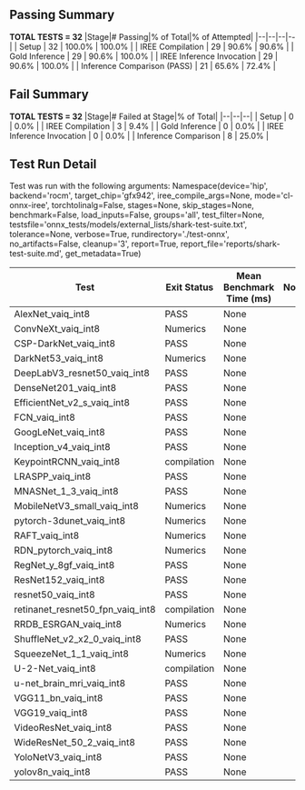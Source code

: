 ## Passing Summary

**TOTAL TESTS = 32**
|Stage|# Passing|% of Total|% of Attempted|
|--|--|--|--|
| Setup | 32 | 100.0% | 100.0% |
| IREE Compilation | 29 | 90.6% | 90.6% |
| Gold Inference | 29 | 90.6% | 100.0% |
| IREE Inference Invocation | 29 | 90.6% | 100.0% |
| Inference Comparison (PASS) | 21 | 65.6% | 72.4% |
## Fail Summary

**TOTAL TESTS = 32**
|Stage|# Failed at Stage|% of Total|
|--|--|--|
| Setup | 0 | 0.0% |
| IREE Compilation | 3 | 9.4% |
| Gold Inference | 0 | 0.0% |
| IREE Inference Invocation | 0 | 0.0% |
| Inference Comparison | 8 | 25.0% |
## Test Run Detail
Test was run with the following arguments:
Namespace(device='hip', backend='rocm', target_chip='gfx942', iree_compile_args=None, mode='cl-onnx-iree', torchtolinalg=False, stages=None, skip_stages=None, benchmark=False, load_inputs=False, groups='all', test_filter=None, testsfile='onnx_tests/models/external_lists/shark-test-suite.txt', tolerance=None, verbose=True, rundirectory='./test-onnx', no_artifacts=False, cleanup='3', report=True, report_file='reports/shark-test-suite.md', get_metadata=True)

| Test | Exit Status | Mean Benchmark Time (ms) | Notes |
|--|--|--|--|
| AlexNet_vaiq_int8 | PASS | None | |
| ConvNeXt_vaiq_int8 | Numerics | None | |
| CSP-DarkNet_vaiq_int8 | PASS | None | |
| DarkNet53_vaiq_int8 | Numerics | None | |
| DeepLabV3_resnet50_vaiq_int8 | PASS | None | |
| DenseNet201_vaiq_int8 | PASS | None | |
| EfficientNet_v2_s_vaiq_int8 | PASS | None | |
| FCN_vaiq_int8 | PASS | None | |
| GoogLeNet_vaiq_int8 | PASS | None | |
| Inception_v4_vaiq_int8 | PASS | None | |
| KeypointRCNN_vaiq_int8 | compilation | None | |
| LRASPP_vaiq_int8 | PASS | None | |
| MNASNet_1_3_vaiq_int8 | PASS | None | |
| MobileNetV3_small_vaiq_int8 | Numerics | None | |
| pytorch-3dunet_vaiq_int8 | Numerics | None | |
| RAFT_vaiq_int8 | Numerics | None | |
| RDN_pytorch_vaiq_int8 | Numerics | None | |
| RegNet_y_8gf_vaiq_int8 | PASS | None | |
| ResNet152_vaiq_int8 | PASS | None | |
| resnet50_vaiq_int8 | PASS | None | |
| retinanet_resnet50_fpn_vaiq_int8 | compilation | None | |
| RRDB_ESRGAN_vaiq_int8 | Numerics | None | |
| ShuffleNet_v2_x2_0_vaiq_int8 | PASS | None | |
| SqueezeNet_1_1_vaiq_int8 | Numerics | None | |
| U-2-Net_vaiq_int8 | compilation | None | |
| u-net_brain_mri_vaiq_int8 | PASS | None | |
| VGG11_bn_vaiq_int8 | PASS | None | |
| VGG19_vaiq_int8 | PASS | None | |
| VideoResNet_vaiq_int8 | PASS | None | |
| WideResNet_50_2_vaiq_int8 | PASS | None | |
| YoloNetV3_vaiq_int8 | PASS | None | |
| yolov8n_vaiq_int8 | PASS | None | |
